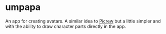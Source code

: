 # umpapa

An app for creating avatars. A similar idea to [Picrew](https://picrew.me) but a little simpler and with the ability to draw character parts directly in the app.
